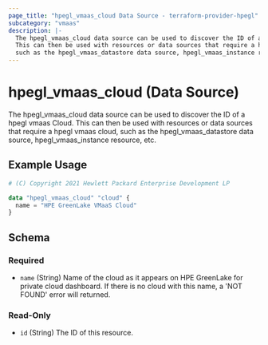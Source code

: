 ```yaml
---
page_title: "hpegl_vmaas_cloud Data Source - terraform-provider-hpegl"
subcategory: "vmaas"
description: |-
  The hpegl_vmaas_cloud data source can be used to discover the ID of a hpegl vmaas Cloud.
  This can then be used with resources or data sources that require a hpegl vmaas cloud,
  such as the hpegl_vmaas_datastore data source, hpegl_vmaas_instance resource, etc.
---
```

# hpegl_vmaas_cloud (Data Source)

The hpegl_vmaas_cloud data source can be used to discover the ID of a hpegl vmaas Cloud.
		 This can then be used with resources or data sources that require a hpegl vmaas cloud,
		 such as the hpegl_vmaas_datastore data source, hpegl_vmaas_instance resource, etc.

## Example Usage

```terraform
# (C) Copyright 2021 Hewlett Packard Enterprise Development LP

data "hpegl_vmaas_cloud" "cloud" {
  name = "HPE GreenLake VMaaS Cloud"
}
```

<!-- schema generated by tfplugindocs -->
## Schema

### Required

- `name` (String) Name of the cloud as it appears on HPE GreenLake for private cloud dashboard. If there is no cloud with this name, a 'NOT FOUND' error will returned.

### Read-Only

- `id` (String) The ID of this resource.


